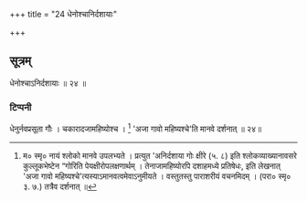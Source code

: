 +++
title = "24 धेनोश्चानिर्दशायाः"

+++
## सूत्रम्
धेनोश्चाऽनिर्दशायाः ॥ २४ ॥  
### टिप्पनी
धेनुर्नवप्रसूता गौः । चकारादजामहिष्योश्च । [^३] 'अजा गावो महिष्यश्चे'ति मानवे दर्शनात् ॥ २४॥  

[^३]:

    म० स्मृ० नायं श्लोको मानवे उपलभ्यते । प्रत्युत 'अनिर्दशाया गोः क्षीरे (५. ८) इति श्लोकव्याख्यानावसरे कुल्लूकभेष्टेन “गोरिति पेयक्षीरोपलक्षणार्थम् । तेनाजामहिष्योरपि दशाहमध्ये प्रतिषेधः, इति लेखनात् 'अजा गावो महिष्यश्चे'त्यस्याऽमानवत्वमेवाऽनुमीयते । वस्तुतस्तु पाराशरीयं वचनमिदम् । (परा० स्मृ० ३. ७.) तत्रैव दर्शनात् ॥  
